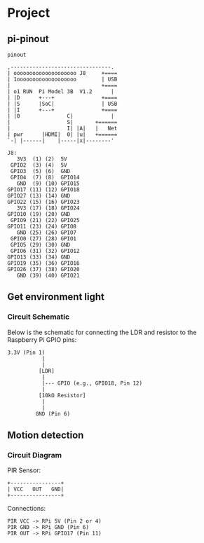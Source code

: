 # Project

## pi-pinout
`pinout`

```
,--------------------------------.
| oooooooooooooooooooo J8     +====
| 1ooooooooooooooooooo        | USB
|                             +====
| o1 RUN  Pi Model 3B  V1.2      |
| |D      +---+               +====
| |S      |SoC|               | USB
| |I      +---+               +====
| |0               C|            |
|                  S|       +======
|                  I| |A|   |   Net
| pwr      |HDMI|  0| |u|   +======
`-| |------|    |-----|x|--------'

J8:
   3V3  (1) (2)  5V    
 GPIO2  (3) (4)  5V    
 GPIO3  (5) (6)  GND   
 GPIO4  (7) (8)  GPIO14
   GND  (9) (10) GPIO15
GPIO17 (11) (12) GPIO18
GPIO27 (13) (14) GND   
GPIO22 (15) (16) GPIO23
   3V3 (17) (18) GPIO24
GPIO10 (19) (20) GND   
 GPIO9 (21) (22) GPIO25
GPIO11 (23) (24) GPIO8 
   GND (25) (26) GPIO7 
 GPIO0 (27) (28) GPIO1 
 GPIO5 (29) (30) GND   
 GPIO6 (31) (32) GPIO12
GPIO13 (33) (34) GND   
GPIO19 (35) (36) GPIO16
GPIO26 (37) (38) GPIO20
   GND (39) (40) GPIO21
```

## Get environment light

### Circuit Schematic

Below is the schematic for connecting the LDR and resistor to the Raspberry Pi GPIO pins:

```
3.3V (Pin 1)
           |
           |
          [LDR]
           |
           |--- GPIO (e.g., GPIO18, Pin 12)
           |
          [10kΩ Resistor]
           |
           |
         GND (Pin 6)
```
## Motion detection

### Circuit Diagram

PIR Sensor:
```
+----------------+
| VCC   OUT   GND|
+----------------+
```

Connections:
```
PIR VCC -> RPi 5V (Pin 2 or 4)
PIR GND -> RPi GND (Pin 6)
PIR OUT -> RPi GPIO17 (Pin 11)
```
